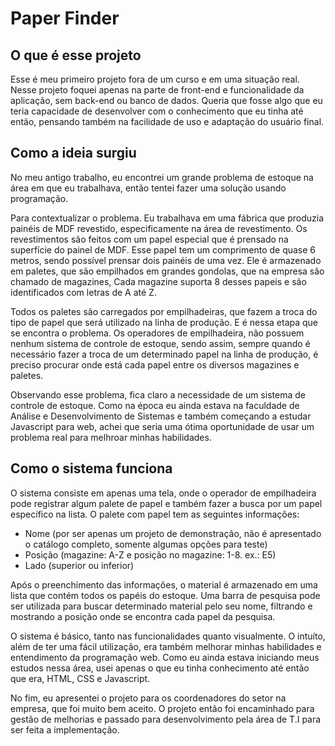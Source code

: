 # Paper Finder

## O que é esse projeto

Esse é meu primeiro projeto fora de um curso e em uma situação real. Nesse projeto foquei apenas na parte de front-end  e funcionalidade da aplicação, sem back-end ou banco de dados. Queria que fosse algo que eu teria capacidade de desenvolver com o conhecimento que eu tinha até então, pensando também na facilidade de uso e adaptação do usuário final.

## Como a ideia surgiu

No meu antigo trabalho, eu encontrei um grande problema de estoque na área em que eu trabalhava, então tentei fazer uma solução usando programação.

Para contextualizar o problema. Eu trabalhava em uma fábrica que produzia painéis de MDF revestido, especificamente na área de revestimento. Os revestimentos são feitos com um papel especial que é prensado na superfície do painel de MDF. Esse papel tem um comprimento de quase 6 metros, sendo possível prensar dois painéis de uma vez. Ele é armazenado em paletes, que são empilhados em grandes gondolas, que na empresa são chamado de magazines, Cada magazine suporta 8 desses papeis e são identificados com letras de A até Z.

Todos os paletes são carregados por empilhadeiras, que fazem a troca do tipo de papel que será utilizado na linha de produção. E é nessa etapa que se encontra o problema. Os operadores de empilhadeira, não possuem nenhum sistema de controle de estoque, sendo assim, sempre quando é necessário fazer a troca de um determinado papel na linha de produção, é preciso procurar onde está cada papel entre os diversos magazines e paletes.

Observando esse problema, fica claro a necessidade de um sistema de controle de estoque. Como na época eu ainda estava na faculdade de Análise e Desenvolvimento de Sistemas e também começando a estudar Javascript para web, achei que seria uma ótima oportunidade de usar um problema real para melhroar minhas habilidades.

## Como o sistema funciona

O sistema consiste em apenas uma tela, onde o operador de empilhadeira pode registrar algum palete de papel e também fazer a busca por um papel específico na lista. O palete com papel tem as seguintes informações:

- Nome (por ser apenas um projeto de demonstração, não é apresentado o catálogo completo, somente algumas opções para teste)
- Posição (magazine: A-Z e posição no magazine: 1-8. ex.: E5)
- Lado (superior ou inferior)

Após o preenchimento das informações, o material é armazenado em uma lista que contém todos os papéis do estoque. Uma barra de pesquisa pode ser utilizada para buscar determinado material pelo seu nome, filtrando e mostrando a posição onde se encontra cada papel da pesquisa.

O sistema é básico, tanto nas funcionalidades quanto visualmente. O intuíto, além de ter uma fácil utilização, era também melhorar minhas habilidades e entendimento da programação web. Como eu ainda estava iniciando meus estudos nessa área, usei apenas o que eu tinha conhecimento até então que era, HTML, CSS e Javascript.

No fim, eu apresentei o projeto para os coordenadores do setor na empresa, que foi muito bem aceito. O projeto então foi encaminhado para gestão de melhorias e passado para desenvolvimento pela área de T.I para ser feita a implementação.
